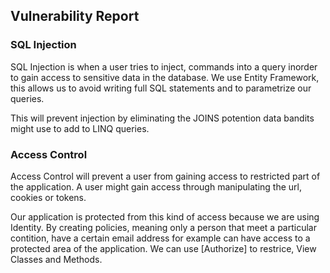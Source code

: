 ## Vulnerability Report

### SQL Injection

SQL Injection is when a user tries to inject, commands into a query inorder to gain access to sensitive data in the database. We use Entity Framework, this allows us to avoid writing full SQL statements and to parametrize our queries. 

This will prevent injection by eliminating the JOINS potention data bandits might use to add to LINQ queries.

### Access Control

Access Control will prevent a user from gaining access to restricted part of the application.  A user might gain access through manipulating the url, cookies or tokens.  

Our application is protected from this kind of access because we are using Identity.  By creating policies, meaning only a person that meet a particular contition, have a certain email address for example can have access to a protected area of the application.  We can use [Authorize] to restrice, View Classes and Methods.